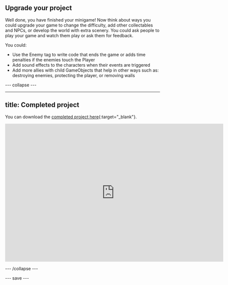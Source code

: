 ## Upgrade your project

Well done, you have finished your minigame! Now think about ways you could upgrade your game to change the difficulty, add other collectables and NPCs, or develop the world with extra scenery. You could ask people to play your game and watch them play or ask them for feedback. 

You could:
+ Use the Enemy tag to write code that ends the game or adds time penalties if the enemies touch the Player 
+ Add sound effects to the characters when their events are triggered
+ Add more allies with child GameObjects that help in other ways such as: destroying enemies, protecting the player, or removing walls

--- collapse ---

---
title: Completed project
---

You can download the [completed project here](https://rpf.io/p/en/non-player-characters-get){:target="_blank"}.

<iframe allowtransparency="true" width="710" height="450" src="https://non-player-characters-extended.rpfilt.repl.co" frameborder="0"></iframe>


--- /collapse ---

--- save ---
